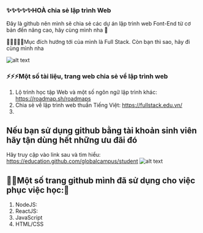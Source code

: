 ### ✨✨✨✨✨HOÀ chia sẻ lập trình Web

Đây là github nên mình sẽ chia sẻ các dự án lập trình web Font-End từ cơ bản đến nâng cao, hãy cùng mình nha 👋

🌱🌱🌱🌱🌱Mục đích hướng tới của mình là Full Stack. Còn bạn thì sao, hãy đi cùng mình nha 

![alt text](https://www.crio.do/blog/content/images/2021/04/Full-stack-development-blueprint.png)

### ⚡⚡⚡Một số tài liệu, trang web chia sẻ về lập trình web
1. Lộ trình học tập Web và một số ngôn ngữ lập trình khác: https://roadmap.sh/roadmaps
2. Chia sẻ về lập trình web thuần Tiếng Việt: https://fullstack.edu.vn/
3. 
## Nếu bạn sử dụng github bằng tài khoản sinh viên hãy tận dùng hết những ưu đãi đó
Hãy truy cập vào link sau và tìm hiểu: https://education.github.com/globalcampus/student
![alt text](https://res.cloudinary.com/dxd5emviu/image/upload/v1637204679/giteducation_d7hyub.png)
## 👯👯Một số trang github mình đã sử dụng cho việc phục việc học:🔭
1. NodeJS:
2. ReactJS:
3. JavaScript
4. HTML/CSS
<!-- **hoanguyen6611/hoanguyen6611** is a ✨ _special_ ✨ repository because its `README.md` (this file) appears on your GitHub profile.

Here are some ideas to get you started:

- 🔭 I’m currently working on ...
- 🌱 I’m currently learning ...
- 👯 I’m looking to collaborate on ...
- 🤔 I’m looking for help with ...
- 💬 Ask me about ...
- 📫 How to reach me: ...
- 😄 Pronouns: ...
- ⚡ Fun fact: ... -->

